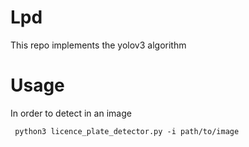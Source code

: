 # Lpd
This repo implements the yolov3 algorithm
# Usage
In order to detect in an image

<code> python3 licence_plate_detector.py -i path/to/image </code>
